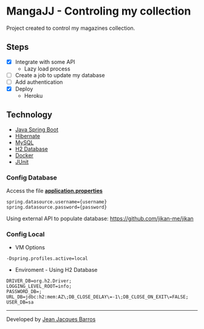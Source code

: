 # MangaJJ - Controling my collection

Project created to control my magazines collection.

## Steps

- [x] Integrate with some API
    - Lazy load process
- [ ] Create a job to update my database
- [ ] Add authentication
- [x] Deploy
  - Heroku

## Technology

- [Java Spring Boot](https://spring.io/projects/spring-boot)
- [Hibernate](https://hibernate.org/)
- [MySQL](https://www.mysql.com/)
- [H2 Database](https://www.h2database.com/html/main.html)
- [Docker](https://www.docker.com/)
- [JUnit](https://junit.org/junit5/)

### Config Database

Access the file **[application.properties](src/main/resources/application.yml)**

```
spring.datasource.username={username}
spring.datasource.password={password}
```

Using external API to populate database: https://github.com/jikan-me/jikan

### Config Local

- VM Options

```
-Dspring.profiles.active=local
```

- Enviroment - Using H2 Database

```
DRIVER_DB=org.h2.Driver;
LOGGING_LEVEL_ROOT=info;
PASSWORD_DB=;
URL_DB=jdbc:h2:mem:AZ\;DB_CLOSE_DELAY\=-1\;DB_CLOSE_ON_EXIT\=FALSE;
USER_DB=sa
```

---
Developed by [Jean Jacques Barros](https://github.com/jjeanjacques10)